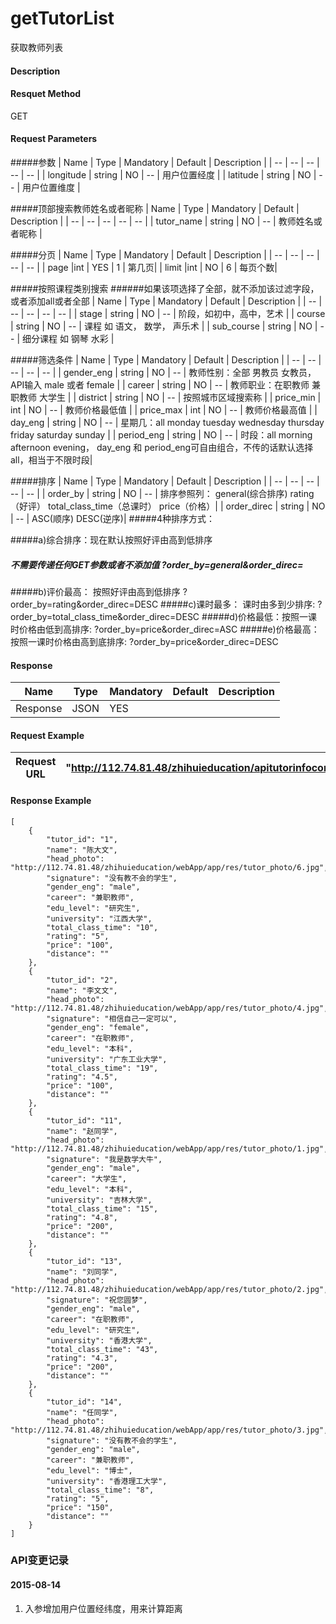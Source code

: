# getTutorList
获取教师列表

#### Description

#### Resquet Method
GET
#### Request Parameters

#####参数
| Name | Type | Mandatory | Default | Description |
| -- | -- | -- | -- | -- |
| longitude | string | NO | -- | 用户位置经度 |
| latitude | string | NO | -- | 用户位置维度 |

#####顶部搜索教师姓名或者昵称
| Name | Type | Mandatory | Default | Description |
| -- | -- | -- | -- | -- |
| tutor_name | string | NO | -- | 教师姓名或者昵称 |

#####分页
| Name | Type | Mandatory | Default | Description |
| -- | -- | -- | -- | -- |
| page |int | YES | 1 | 第几页|
| limit |int | NO | 6 | 每页个数|

#####按照课程类别搜索
######如果该项选择了全部，就不添加该过滤字段， 或者添加all或者全部
| Name | Type | Mandatory | Default | Description |
| -- | -- | -- | -- | -- |
| stage | string | NO | -- | 阶段，如初中，高中，艺术 |
| course | string | NO | -- | 课程  如 语文， 数学， 声乐术 |
| sub_course | string | NO | -- | 细分课程 如 钢琴 水彩 |


#####筛选条件
| Name | Type | Mandatory | Default | Description |
| -- | -- | -- | -- | -- |
| gender_eng | string | NO | -- | 教师性别：全部 男教员 女教员，  API输入 male 或者 female |
| career | string | NO | -- | 教师职业：在职教师 兼职教师 大学生 |
| district | string | NO | -- |  按照城市区域搜索称 |
| price_min | int | NO | -- | 教师价格最低值 |
| price_max | int | NO | -- | 教师价格最高值 |
| day_eng | string | NO | -- |  星期几：all monday tuesday wednesday thursday friday saturday sunday |
| period_eng | string | NO | -- |  时段：all morning afternoon evening， day_eng 和 period_eng可自由组合，不传的话默认选择all，相当于不限时段|



#####排序
| Name | Type | Mandatory | Default | Description |
| -- | -- | -- | -- | -- |
| order_by | string | NO | -- | 排序参照列： general(综合排序)  rating（好评） total_class_time（总课时） price（价格）|
| order_direc  | string | NO | -- |  ASC(顺序) DESC(逆序)|
#####4种排序方式：

#####a)综合排序：现在默认按照好评由高到低排序
#####  不需要传递任何GET参数或者不添加值 ?order_by=general&order_direc=
#####b)评价最高： 按照好评由高到低排序  ?order_by=rating&order_direc=DESC
#####c)课时最多： 课时由多到少排序:  ?order_by=total_class_time&order_direc=DESC
#####d)价格最低：按照一课时价格由低到高排序:  ?order_by=price&order_direc=ASC
#####e)价格最高：按照一课时价格由高到底排序:   ?order_by=price&order_direc=DESC




#### Response
| Name | Type | Mandatory | Default | Description |
| -- | -- | -- | -- | -- |
| Response | JSON | YES| |   |


#### Request Example

|Request URL | "http://112.74.81.48/zhihuieducation/apitutorinfocontroller/getTutorList" |
| --| -- |


#### Response Example

```
[
    {
        "tutor_id": "1",
        "name": "陈大文",
        "head_photo": "http://112.74.81.48/zhihuieducation/webApp/app/res/tutor_photo/6.jpg",
        "signature": "没有教不会的学生",
        "gender_eng": "male",
        "career": "兼职教师",
        "edu_level": "研究生",
        "university": "江西大学",
        "total_class_time": "10",
        "rating": "5",
        "price": "100",
        "distance": ""
    },
    {
        "tutor_id": "2",
        "name": "李文文",
        "head_photo": "http://112.74.81.48/zhihuieducation/webApp/app/res/tutor_photo/4.jpg",
        "signature": "相信自己一定可以",
        "gender_eng": "female",
        "career": "在职教师",
        "edu_level": "本科",
        "university": "广东工业大学",
        "total_class_time": "19",
        "rating": "4.5",
        "price": "100",
        "distance": ""
    },
    {
        "tutor_id": "11",
        "name": "赵同学",
        "head_photo": "http://112.74.81.48/zhihuieducation/webApp/app/res/tutor_photo/1.jpg",
        "signature": "我是数学大牛",
        "gender_eng": "male",
        "career": "大学生",
        "edu_level": "本科",
        "university": "吉林大学",
        "total_class_time": "15",
        "rating": "4.8",
        "price": "200",
        "distance": ""
    },
    {
        "tutor_id": "13",
        "name": "刘同学",
        "head_photo": "http://112.74.81.48/zhihuieducation/webApp/app/res/tutor_photo/2.jpg",
        "signature": "祝您圆梦",
        "gender_eng": "male",
        "career": "在职教师",
        "edu_level": "研究生",
        "university": "香港大学",
        "total_class_time": "43",
        "rating": "4.3",
        "price": "200",
        "distance": ""
    },
    {
        "tutor_id": "14",
        "name": "任同学",
        "head_photo": "http://112.74.81.48/zhihuieducation/webApp/app/res/tutor_photo/3.jpg",
        "signature": "没有教不会的学生",
        "gender_eng": "male",
        "career": "兼职教师",
        "edu_level": "博士",
        "university": "香港理工大学",
        "total_class_time": "8",
        "rating": "5",
        "price": "150",
        "distance": ""
    }
]
```

### API变更记录


#### 2015-08-14 
1. 入参增加用户位置经纬度，用来计算距离







